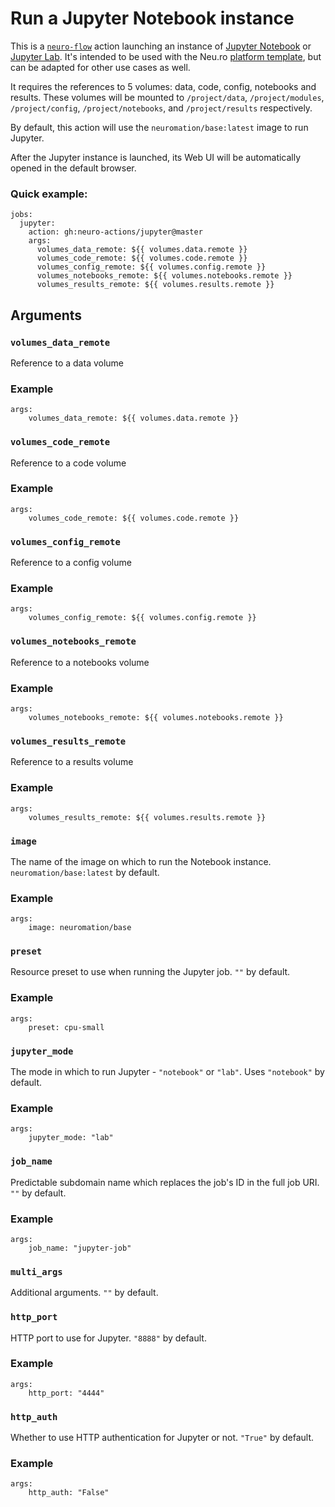 # Run a Jupyter Notebook instance

This is a [`neuro-flow`](https://github.com/neuro-inc/neuro-flow) action launching an instance of [Jupyter Notebook](https://jupyter-notebook.readthedocs.io/en/stable/) or [Jupyter Lab](https://jupyterlab.readthedocs.io/en/stable/). It's intended to be used with the Neu.ro [platform template](https://github.com/neuro-inc/cookiecutter-neuro-project), but can be adapted for other use cases as well.

It requires the references to 5 volumes: data, code, config, notebooks and results. These volumes will be mounted to `/project/data`, `/project/modules`, `/project/config`, `/project/notebooks`, and `/project/results` respectively.

By default, this action will use the `neuromation/base:latest` image to run Jupyter.

After the Jupyter instance is launched, its Web UI will be automatically opened in the default browser.

### Quick example:

```
jobs:
  jupyter:
    action: gh:neuro-actions/jupyter@master
    args:
      volumes_data_remote: ${{ volumes.data.remote }}
      volumes_code_remote: ${{ volumes.code.remote }}
      volumes_config_remote: ${{ volumes.config.remote }}
      volumes_notebooks_remote: ${{ volumes.notebooks.remote }}
      volumes_results_remote: ${{ volumes.results.remote }}
```

## Arguments

### `volumes_data_remote`

Reference to a data volume

### Example

```
args:
	volumes_data_remote: ${{ volumes.data.remote }}
```

### `volumes_code_remote`

Reference to a code volume

### Example

```
args:
	volumes_code_remote: ${{ volumes.code.remote }}
```

### `volumes_config_remote`

Reference to a config volume

### Example

```
args:
	volumes_config_remote: ${{ volumes.config.remote }}
```

### `volumes_notebooks_remote`

Reference to a notebooks volume

### Example

```
args:
	volumes_notebooks_remote: ${{ volumes.notebooks.remote }}
```

### `volumes_results_remote`

Reference to a results volume

### Example

```
args:
	volumes_results_remote: ${{ volumes.results.remote }}
```

### `image`

The name of the image on which to run the Notebook instance. `neuromation/base:latest` by default.

### Example

```
args:
    image: neuromation/base
```

### `preset`

Resource preset to use when running the Jupyter job. `""` by default.

### Example

```
args:
    preset: cpu-small
```

### `jupyter_mode`

The mode in which to run Jupyter - `"notebook"` or `"lab"`. Uses `"notebook"` by default.

### Example

```
args:
    jupyter_mode: "lab"
```

### `job_name`

Predictable subdomain name which replaces the job's ID in the full job URI. `""` by default.

### Example

```
args:
	job_name: "jupyter-job"
```

### `multi_args`

Additional arguments. `""` by default.


### `http_port`

HTTP port to use for Jupyter. `"8888"` by default.

### Example

```
args:
    http_port: "4444"
```

### `http_auth`

Whether to use HTTP authentication for Jupyter or not. `"True"` by default.

### Example

```
args:
    http_auth: "False"
```